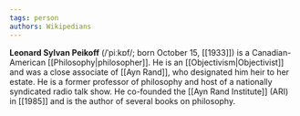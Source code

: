 ```yaml
---
tags: person
authors: Wikipedians
---
```


**Leonard Sylvan Peikoff** (/ˈpiːkɒf/; born October 15, [[1933]]) is a Canadian-American [[Philosophy|philosopher]]. He is an [[Objectivism|Objectivist]] and was a close associate of [[Ayn Rand]], who designated him heir to her estate. He is a former professor of philosophy and host of a nationally syndicated radio talk show. He co-founded the [[Ayn Rand Institute]] (ARI) in [[1985]] and is the author of several books on philosophy.